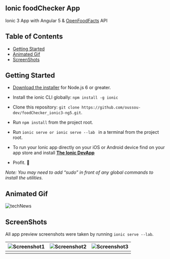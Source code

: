 ## **Ionic foodChecker App**

Ionic 3 App with Angular 5 & [OpenFoodFacts](https://fr.openfoodfacts.org/) API

## Table of Contents
 - [Getting Started](#getting-started)
 - [Animated Gif](#animated-gif)
 - [ScreenShots](#screenshots)

## Getting Started

* [Download the installer](https://nodejs.org/) for Node.js 6 or greater.
* Install the ionic CLI globally: `npm install -g ionic`
* Clone this repository: `git clone https://github.com/oussou-dev/foodChecker_ionic3-ng5.git`.
* Run `npm install` from the project root.
* Run `ionic serve or ionic serve --lab ` in a terminal from the project root.
* To run your Ionic app directly on your iOS or Android device find on your app store and install [**The Ionic DevApp**](https://ionicframework.com/docs/pro/devapp/) 

* Profit. :tada:

_Note: You may need to add “sudo” in front of any global commands to install the utilities._

## Animated Gif 

![techNews](https://github.com/oussou-dev/foodChecker_ionic3-ng5/blob/master/sc-foodChecker.gif)

## ScreenShots

All app preview screenshots were taken by running `ionic serve --lab`.

| ![Screenshot1](https://github.com/oussou-dev/foodChecker_ionic3-ng5/blob/master/sc-home.png) | ![Screenshot2](https://github.com/oussou-dev/foodChecker_ionic3-ng5/blob/master/sc-menu.png) | ![Screenshot3](https://github.com/oussou-dev/foodChecker_ionic3-ng5/blob/master/sc-scan.png) |
| ------ | ------ | ------ |
|  |  |  |
